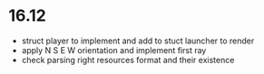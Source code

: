 # 16.12

* struct player to implement and add to stuct launcher to render
* apply N S E W orientation and implement first ray
* check parsing right resources format and their existence
